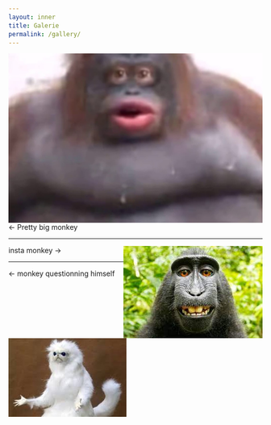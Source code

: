 ```yaml
---
layout: inner
title: Galerie
permalink: /gallery/
---
```


<img align="left" src="img/gallery/fat_monkey.jpg">

<- Pretty big monkey

---

<img align="right" src="img/gallery/selfie_monkey.jpg">

insta monkey ->

---

<img align="left" src="img/gallery/why_monkey.jpg">

<- monkey questionning himself

